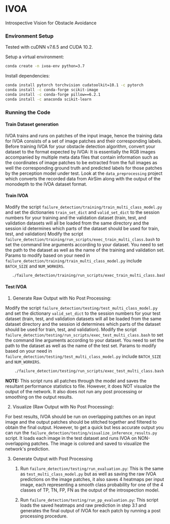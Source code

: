 # IVOA
Introspective Vision for Obstacle Avoidance

### Environment Setup

Tested with cuDNN v7.6.5 and CUDA 10.2.

Setup a virtual environment:
```bash
conda create -n ivoa-env python=3.7
```

Install dependencies:
```bash
conda install pytorch torchvision cudatoolkit=10.1 -c pytorch
conda install -c conda-forge scikit-image
conda install -c conda-forge pillow==6.2.1
conda install -c anaconda scikit-learn
```

### Running the Code

#### Train Dataset generation
IVOA trains and runs on patches of the input image, hence the training data for IVOA consists of a set of image patches and their corresponding labels. Before training IVOA for your obstacle detection algorithm, convert your dataset to the format expected by IVOA: It is essentially the RGB images accompanied by multiple meta data files that contain information such as
the coordinates of image patches to be extracted from the full images as well the corresponding ground truth and predicted labels for those patches by the
perception model under test. Look at the `data_preprocessing` project which converts the recorded data from AirSim along with the output of the monodepth to the IVOA dataset format.

#### Train IVOA
Modify the script `failure_detection/training/train_multi_class_model.py` and set the dictionaries `train_set_dict` and `valid_set_dict` to the session numbers for your training and the validation dataset (train, test, and validation datasets will all be loaded from the same directory and the session id determines which parts of the dataset should be used for train, test, and validation)
Modify the script `failure_detection/training/run_scripts/exec_train_multi_class.bash` to set the command line arguments according to your dataset. You need to set the path to the dataset as well as the name of the training and validation set. Params to modify based on your need in `failure_detection/training/train_multi_class_model.py` include `BATCH_SIZE` and `NUM_WORKERS`.

```bash
   ./failure_detection/training/run_scripts/exec_train_multi_class.bash
```

#### Test IVOA
1. Generate Raw Output with No Post Processing:

 Modify the script `failure_detection/testing/test_multi_class_model.py` and set the dictionary `valid_set_dict` to the session numbers for your test dataset (train, test, and validation datasets will all be loaded from the same dataset directory and the session id determines which parts of the dataset should be used for train, test, and validation).
Modify the script `failure_detection/testing/run_scripts/exec_test_multi_class.bash` to set the command line arguments according to your dataset. You need to set the path to the dataset as well as the name of the test set. Params to modify based on your need in `failure_detection/testing/test_multi_class_model.py` include `BATCH_SIZE` and `NUM_WORKERS`.

```bash
    ./failure_detection/testing/run_scripts/exec_test_multi_class.bash
```

  **NOTE:** This script runs all patches through the model and saves the resultant performance
  statistics to file. However, it does NOT visualize the output of the network. It also does not run any post processing or smoothing on the output results.


2. Visualize (Raw Output with No Post Processing):

  For best results, IVOA should be run on overlapping patches on an input image and the output patches should be stitched together and filtered to obtain the final output. However, to get a quick but less accurate output you can run the `failure_detection/testing/visualize_inference_results.py` script. It loads each image in the test dataset and runs IVOA on NON-overlapping patches. The image is colored and saved to visualize the network's prediction.

3. Generate Output with Post Processing

	1. Run `failure_detection/testing/run_evaluation.py`: This is the same as `test_multi_class_model.py` but as well as saving the raw IVOA predictions on the image patches, it also saves 4 heatmaps per input image, each representing a smooth class probability for one of the 4 classes of TP, TN, FP, FN as the output of the introspection model.

	2. Run `failure_detection/testing/run_pp_evaluation.py`: This script loads the saved heatmaps and raw prediction in step 3.1 and generates the final output of IVOA for each patch by running a post processing procedure.
